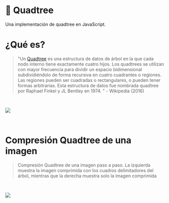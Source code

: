 # :evergreen_tree: Quadtree

Una implementación de quadtree en JavaScript.

# ¿Qué es?

> "Un [Quadtree](http://en.wikipedia.org/wiki/Quadtree) es una estructura de datos de árbol en la que cada nodo interno tiene exactamente cuatro hijos. Los quadtrees se utilizan con mayor frecuencia para dividir un espacio bidimensional subdividiéndolo de forma recursiva en cuatro cuadrantes o regiones. Las regiones pueden ser cuadradas o rectangulares, o pueden tener formas arbitrarias. Esta estructura de datos fue nombrada quadtree por Raphael Finkel y JL Bentley en 1974. " - Wikipedia (2016)

<br>

<p align = "centro">
<img src = "https://upload.wikimedia.org/wikipedia/commons/8/8b/Point_quadtree.svg">
</p>

<br>

# Compresión Quadtree de una imagen

> Compresión Quadtree de una imagen paso a paso. La izquierda muestra la imagen comprimida con los cuadros delimitadores del árbol, mientras que la derecha muestra solo la imagen comprimida

<br>

<p align = "centro">
<img src = "https://upload.wikimedia.org/wikipedia/commons/d/d7/Quadtree_compression_of_an_image.gif">
</p>

<br>

